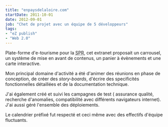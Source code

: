 ```yaml
---
title: "enpaysdelaloire.com"
startDate: 2011-10-01
date: 2012-09-01
job: "Chet de projet avec un équipe de 5 développeurs"
tags:
- "eZ publish"
- "Web 2.0"
---
```


Plate-forme d'e-tourisme pour la <abbr title="Société Publique Régionale">SPR</abbr>, cet extranet proposait un carrousel, un système de mise en avant de contenus, un panier à évènements et une carte interactive.<!--more-->

Mon principal domaine d'activité a été d'animer des réunions en phase de conception, de créer des *story-boards*, d'écrire des specificités fonctionnelles détaillées et de la documentation technique.

J'ai également créé et suivi les campagnes de test ( assurance qualité, recherche d'anomalies, compatibilité avec différents navigateurs internet). J'ai aussi géré l'ensemble des déploiements.

Le calendrier préfixé fut respecté et ceci même avec des effectifs d'équipe fluctuants.